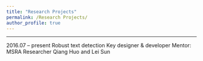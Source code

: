```yaml
---
title: "Research Projects"
permalink: /Research Projects/
author_profile: true
---
```


------
2016.07 – present   Robust text detection                             Key designer & developer
Mentor: MSRA Researcher Qiang Huo and Lei Sun    

